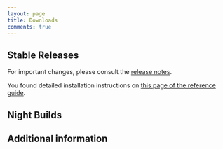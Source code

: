 ```yaml
---
layout: page
title: Downloads
comments: true
---
```


## Stable Releases

<div id="download_releases">
</div>

For important changes, please consult the [release notes](#).

You found detailed installation instructions on [this page of the reference guide](../documentation/reference-guide/setup.html).

## Night Builds

<div id="download_night_builds">
</div>

## Additional information


<script>
    function loadLatestSnapshots() {
        $.getJSON( "http://cohorte.github.io/latest_platforms.json", function( data ) {
            console.log("refresh snapshots...");
            frame = "<ul>";
            for (var i in data['snapshots']) {
            	for (var key in Object.keys(data['snapshots'])) {
            	    frame += '<li>';	            
	            frame += key;
	            frame += '</li>';		
            	}
	    }	
	    frame += "</ul>";
            $('#download_night_builds').html(frame);
        });
    }

    $(document).ready(function() {        
        loadLatestSnapshots();
    });
</script>
